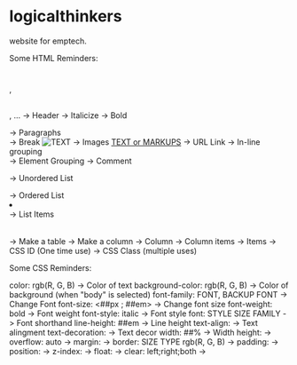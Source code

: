 # logicalthinkers
website for emptech.

Some HTML Reminders:
<h1> </h1>, <h2> </h2>, ... 						-> Header
<em> </em> 											-> Italicize
<strong> </strong> 									-> Bold
<p> </p> 											-> Paragraphs
<br> 												-> Break
<img src="URL" alt="TEXT" width="##" height="##"> 	-> Images
<a target="_blank" href="URL">TEXT or MARKUPS</a>	-> URL Link
<span> </span>										-> In-line grouping
<div> </div>										-> Element Grouping
<!-- COMMENT -->									-> Comment

<ul> </ul>											-> Unordered List
<ol> </ol>											-> Ordered List
<li> </li>											-> List Items

<table> </table>									-> Make a table
		<tr> </tr>
	<thead> </thead>								-> Make a column
		<th> </th>									-> Column 
	<tbody> </tbody>								-> Column items
		<td> </td>									-> Items

<HTML ELEMENT id="WORDS-NO-SPACES">					-> CSS ID (One time use)
<HTML ELEMENT class="WORDS-NO-SPACES">				-> CSS Class (multiple uses)

Some CSS Reminders:
<style>
ELEMENT {	
}
#HTML-ID {
}
.HTML-CLASS {
}
</style>

color: rgb(R, G, B)				-> Color of text
background-color: rgb(R, G, B)	-> Color of background (when "body" is selected)
font-family: FONT, BACKUP FONT	-> Change Font
font-size: <##px ; ##em>		-> Change font size
font-weight: bold				-> Font weight
font-style: italic				-> Font style
font: STYLE SIZE FAMILY			-> Font shorthand
line-height: ##em				-> Line height
text-align: 					-> Text alingment
text-decoration:				-> Text decor
width: ##%						-> Width
height:							->
overflow: auto					->
margin: 						->
border: SIZE TYPE rgb(R, G, B)	->
padding:						->
position:						->
z-index: 						->
float:							->
clear: left;right;both			->
